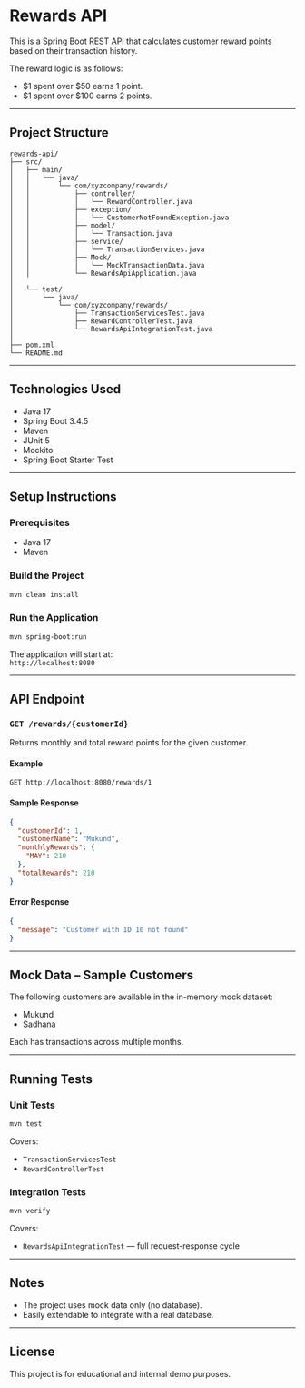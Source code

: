 # Rewards API

This is a Spring Boot REST API that calculates customer reward points based on their transaction history.

The reward logic is as follows:
- $1 spent over $50 earns 1 point.
- $1 spent over $100 earns 2 points.

---

## Project Structure

```text
rewards-api/
├── src/
│   ├── main/
│   │   └── java/
│   │       └── com/xyzcompany/rewards/
│   │           ├── controller/
│   │           │   └── RewardController.java
│   │           ├── exception/
│   │           │   └── CustomerNotFoundException.java
│   │           ├── model/
│   │           │   └── Transaction.java
│   │           ├── service/
│   │           │   └── TransactionServices.java
│   │           ├── Mock/
│   │           │   └── MockTransactionData.java
│   │           └── RewardsApiApplication.java
│
│   └── test/
│       └── java/
│           └── com/xyzcompany/rewards/
│               ├── TransactionServicesTest.java
│               ├── RewardControllerTest.java
│               └── RewardsApiIntegrationTest.java
│
├── pom.xml
└── README.md
```

---

## Technologies Used

- Java 17
- Spring Boot 3.4.5
- Maven
- JUnit 5
- Mockito
- Spring Boot Starter Test

---

## Setup Instructions

### Prerequisites

- Java 17
- Maven

### Build the Project

```bash
mvn clean install
```

### Run the Application

```bash
mvn spring-boot:run
```

The application will start at:  
`http://localhost:8080`

---

## API Endpoint

### `GET /rewards/{customerId}`

Returns monthly and total reward points for the given customer.

#### Example

```http
GET http://localhost:8080/rewards/1
```

#### Sample Response

```json
{
  "customerId": 1,
  "customerName": "Mukund",
  "monthlyRewards": {
    "MAY": 210
  },
  "totalRewards": 210
}
```

#### Error Response

```json
{
  "message": "Customer with ID 10 not found"
}
```

---

## Mock Data – Sample Customers

The following customers are available in the in-memory mock dataset:

- Mukund
- Sadhana

Each has transactions across multiple months.

---

## Running Tests

### Unit Tests

```bash
mvn test
```

Covers:
- `TransactionServicesTest`
- `RewardControllerTest`

### Integration Tests

```bash
mvn verify
```

Covers:
- `RewardsApiIntegrationTest` — full request-response cycle

---

## Notes

- The project uses mock data only (no database).
- Easily extendable to integrate with a real database.

---

## License

This project is for educational and internal demo purposes.
